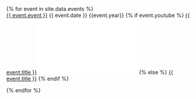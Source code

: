 ---
---

<div class="container">
{% for event in site.data.events %}

<div class="eventsoddeven">
<a href="{{event.url}}">{{ event.event }}</a> 
    {{ event.date }} {{event.year}}  
    {% if event.youtube %}
<span class=tab><a href="{{ event.youtube }}">{{ event.title }}</a></span>
<iframe width="262.5" height="147.75" src="{{ event.embed }}" frameborder="0" allow="accelerometer; clipboard-write; encrypted-media; gyroscope; picture-in-picture" allowfullscreen></iframe>
    {% else %}
<a href="{{ event.url }}">{{ event.title }}</a>
    {% endif %}
</div>

{% endfor %}